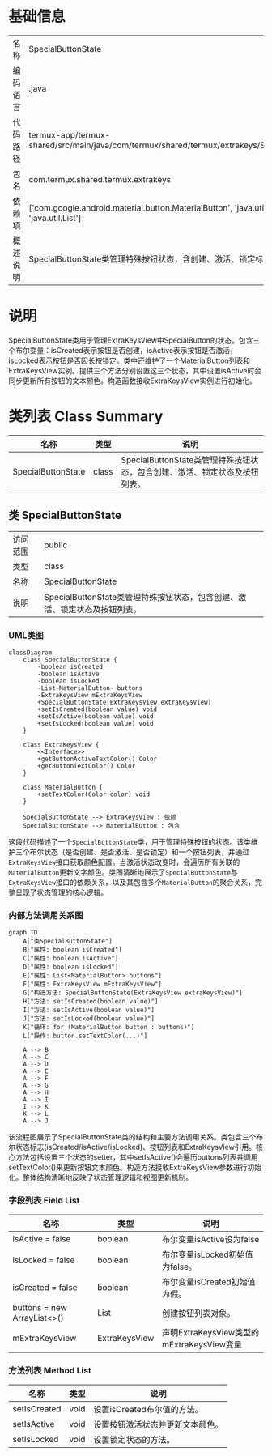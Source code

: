 # 基础信息

|      |      |
|------|------|
| 名称 | SpecialButtonState |
| 编码语言 | .java |
| 代码路径 | termux-app/termux-shared/src/main/java/com/termux/shared/termux/extrakeys/SpecialButtonState.java |
| 包名 | com.termux.shared.termux.extrakeys |
| 依赖项 | ['com.google.android.material.button.MaterialButton', 'java.util.ArrayList', 'java.util.List'] |
| 概述说明 | SpecialButtonState类管理特殊按钮状态，含创建、激活、锁定标志及按钮列表。 |

# 说明

SpecialButtonState类用于管理ExtraKeysView中SpecialButton的状态。包含三个布尔变量：isCreated表示按钮是否创建，isActive表示按钮是否激活，isLocked表示按钮是否因长按锁定。类中还维护了一个MaterialButton列表和ExtraKeysView实例。提供三个方法分别设置这三个状态，其中设置isActive时会同步更新所有按钮的文本颜色。构造函数接收ExtraKeysView实例进行初始化。

# 类列表 Class Summary

| 名称   | 类型  | 说明 |
|-------|------|-------------|
| SpecialButtonState | class | SpecialButtonState类管理特殊按钮状态，包含创建、激活、锁定状态及按钮列表。 |



## 类 SpecialButtonState

|      |      |
|------|------|
| 访问范围 | public |
| 类型 | class |
| 名称 | SpecialButtonState |
| 说明 | SpecialButtonState类管理特殊按钮状态，包含创建、激活、锁定状态及按钮列表。 |


### UML类图

```mermaid
classDiagram
    class SpecialButtonState {
        -boolean isCreated
        -boolean isActive
        -boolean isLocked
        -List~MaterialButton~ buttons
        -ExtraKeysView mExtraKeysView
        +SpecialButtonState(ExtraKeysView extraKeysView)
        +setIsCreated(boolean value) void
        +setIsActive(boolean value) void
        +setIsLocked(boolean value) void
    }

    class ExtraKeysView {
        <<Interface>>
        +getButtonActiveTextColor() Color
        +getButtonTextColor() Color
    }

    class MaterialButton {
        +setTextColor(Color color) void
    }

    SpecialButtonState --> ExtraKeysView : 依赖
    SpecialButtonState --> MaterialButton : 包含
```

这段代码描述了一个`SpecialButtonState`类，用于管理特殊按钮的状态。该类维护三个布尔状态（是否创建、是否激活、是否锁定）和一个按钮列表，并通过`ExtraKeysView`接口获取颜色配置。当激活状态改变时，会遍历所有关联的`MaterialButton`更新文字颜色。类图清晰地展示了`SpecialButtonState`与`ExtraKeysView`接口的依赖关系，以及其包含多个`MaterialButton`的聚合关系，完整呈现了状态管理的核心逻辑。


### 内部方法调用关系图

```mermaid
graph TD
    A["类SpecialButtonState"]
    B["属性: boolean isCreated"]
    C["属性: boolean isActive"]
    D["属性: boolean isLocked"]
    E["属性: List<MaterialButton> buttons"]
    F["属性: ExtraKeysView mExtraKeysView"]
    G["构造方法: SpecialButtonState(ExtraKeysView extraKeysView)"]
    H["方法: setIsCreated(boolean value)"]
    I["方法: setIsActive(boolean value)"]
    J["方法: setIsLocked(boolean value)"]
    K["循环: for (MaterialButton button : buttons)"]
    L["操作: button.setTextColor(...)"]

    A --> B
    A --> C
    A --> D
    A --> E
    A --> F
    A --> G
    A --> H
    A --> I
    I --> K
    K --> L
    A --> J
```

该流程图展示了SpecialButtonState类的结构和主要方法调用关系。类包含三个布尔状态标志(isCreated/isActive/isLocked)、按钮列表和ExtraKeysView引用。核心方法包括设置三个状态的setter，其中setIsActive()会遍历buttons列表并调用setTextColor()来更新按钮文本颜色。构造方法接收ExtraKeysView参数进行初始化。整体结构清晰地反映了状态管理逻辑和视图更新机制。

### 字段列表 Field List

| 名称  | 类型  | 说明 |
|-------|-------|------|
| isActive = false | boolean | 布尔变量isActive设为false |
| isLocked = false | boolean | 布尔变量isLocked初始值为false。 |
| isCreated = false | boolean | 布尔变量isCreated初始值为假。 |
| buttons = new ArrayList<>() | List<MaterialButton> | 创建按钮列表对象。 |
| mExtraKeysView | ExtraKeysView | 声明ExtraKeysView类型的mExtraKeysView变量 |

### 方法列表 Method List

| 名称  | 类型  | 说明 |
|-------|-------|------|
| setIsCreated | void | 设置isCreated布尔值的方法。 |
| setIsActive | void | 设置按钮激活状态并更新文本颜色。 |
| setIsLocked | void | 设置锁定状态的方法。 |





